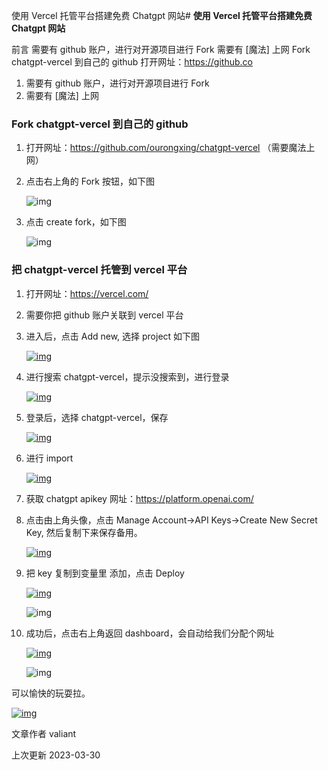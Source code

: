 使用 Vercel 托管平台搭建免费 Chatgpt 网站# **使用 Vercel 托管平台搭建免费 Chatgpt 网站**

前言 需要有 github 账户，进行对开源项目进行 Fork 需要有 [魔法] 上网 Fork chatgpt-vercel 到自己的 github 打开网址：https://github.co



1. 需要有 github 账户，进行对开源项目进行 Fork
2. 需要有 [魔法] 上网

### Fork chatgpt-vercel 到自己的 github

1. 打开网址：https://github.com/ourongxing/chatgpt-vercel （需要魔法上网）

2. 点击右上角的 Fork 按钮，如下图

    ![img](https://raw.githubusercontent.com/hhhaiai/Picture/main/img/202303301415598.jpg)

3. 点击 create fork，如下图

    ![img](https://raw.githubusercontent.com/hhhaiai/Picture/main/img/202303301415301.jpg)

### 把 chatgpt-vercel 托管到 vercel 平台

1. 打开网址：https://vercel.com/

2. 需要你把 github 账户关联到 vercel 平台

3. 进入后，点击 Add new, 选择 project 如下图

    [![img](https://raw.githubusercontent.com/hhhaiai/Picture/main/img/202303301415717.jpg)](https://www.valiantblog.cn/img/chatgpt/3.jpg)

    

4. 进行搜索 chatgpt-vercel，提示没搜索到，进行登录

    [![img](https://raw.githubusercontent.com/hhhaiai/Picture/main/img/202303301415936.jpg)](https://www.valiantblog.cn/img/chatgpt/4.jpg)

    

5. 登录后，选择 chatgpt-vercel，保存

    [![img](https://raw.githubusercontent.com/hhhaiai/Picture/main/img/202303301415669.jpg)](https://www.valiantblog.cn/img/chatgpt/5.jpg)

    

6. 进行 import

    [![img](https://raw.githubusercontent.com/hhhaiai/Picture/main/img/202303301415405.jpg)](https://www.valiantblog.cn/img/chatgpt/6.jpg)

    

7. 获取 chatgpt apikey 网址：https://platform.openai.com/

8. 点击由上角头像，点击 Manage Account->API Keys->Create New Secret Key, 然后复制下来保存备用。

    [![img](https://raw.githubusercontent.com/hhhaiai/Picture/main/img/202303301415149.jpg)](https://www.valiantblog.cn/img/chatgpt/7.jpg)

    

9. 把 key 复制到变量里 添加，点击 Deploy

    [![img](https://raw.githubusercontent.com/hhhaiai/Picture/main/img/202303301415622.jpg)](https://www.valiantblog.cn/img/chatgpt/8.jpg)

    ![img](https://raw.githubusercontent.com/hhhaiai/Picture/main/img/202303301415069.jpg)

    

10. 成功后，点击右上角返回 dashboard，会自动给我们分配个网址

    [![img](https://raw.githubusercontent.com/hhhaiai/Picture/main/img/202303301415396.jpg)](https://www.valiantblog.cn/img/chatgpt/10.jpg)

    ![img](https://raw.githubusercontent.com/hhhaiai/Picture/main/img/202303301415993.jpg)

    

可以愉快的玩耍拉。

[![img](https://raw.githubusercontent.com/hhhaiai/Picture/main/img/202303301415478.jpg)](https://www.valiantblog.cn/img/chatgpt/12.jpg)



文章作者 valiant

上次更新 2023-03-30